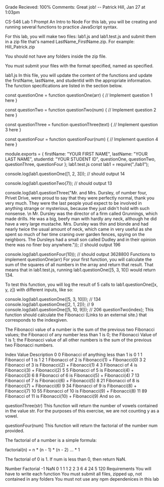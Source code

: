 Grade Recieved: 100%
Comments: 
    Great job!
        -- Patrick Hill, Jan 27 at 1:03pm 


CS-546 Lab 1 Prompt
An Intro to Node
For this lab, you will be creating and running several functions to practice JavaScript syntax.

For this lab, you will make two files: lab1.js and lab1.test.js and submit them in a zip file that's named LastName_FirstName.zip. For example: Hill_Patrick.zip

You should not have any folders inside the zip file.

You must submit your files with the format specified, named as specified.

lab1.js
In this file, you will update the content of the functions and update the firstName, lastName, and studentId with the appropriate information. The function specifications are listed in the section below.

const questionOne = function questionOne(arr) {
    // Implement question 1 here
}

const questionTwo = function questionTwo(num) { 
    // Implement question 2 here
}

const questionThree = function questionThree(text) {
    // Implement question 3 here
}

const questionFour = function questionFour(num) {
    // Implement question 4 here
}

module.exports = {
    firstName: "YOUR FIRST NAME", 
    lastName: "YOUR LAST NAME", 
    studentId: "YOUR STUDENT ID",
    questionOne,
    questionTwo,
    questionThree,
    questionFour
};
lab1.test.js
const lab1 = require("./lab1");

console.log(lab1.questionOne([1, 2, 3])); 
// should output 14

console.log(lab1.questionTwo(7)); 
// should output 13 

console.log(lab1.questionThree("Mr. and Mrs. Dursley, of number four, Privet Drive, were  proud  to  say  that  they  were  perfectly  normal,  thank you  very  much. They  were  the  last  people  youd  expect  to  be  involved in anything strange or mysterious, because they just didn't hold with such nonsense. \n Mr. Dursley was the director of a firm called Grunnings, which  made  drills.  He  was  a  big,  beefy  man  with  hardly  any  neck,  although he did have a very large mustache. Mrs. Dursley was thin and blonde and had nearly twice the usual amount of neck, which came in very useful as she spent so much of her time craning over garden fences, spying on the neighbors. The Dursleys had a small son  called  Dudley  and  in  their  opinion  there  was no finer boy anywhere.")); 
// should output 196

console.log(lab1.questionFour(10)); 
// should output 3628800 
Functions to implement
questionOne(arr)
For your first function, you will calculate the sum of the squares of all numbers in the array and return that result. That means that in lab1.test.js, running lab1.questionOne([5, 3, 10]) would return 134.

To test this function, you will log the result of 5 calls to lab1.questionOne([x, y, z]) with different inputs, like so:

console.log(lab1.questionOne([5, 3, 10])); 
// 134
console.log(lab1.questionOne([2, 1, 2])); 
// 9
console.log(lab1.questionOne([5, 10, 9])); 
// 206
questionTwo(index);
This function should calculate the Fibonacci (Links to an external site.) that corresponds to the indexgiven.

The Fibonacci value of a number is the sum of the previous two Fibonacci values; the Fibonacci of any number less than 1 is 0; the Fibonacci Value of 1 is 1; the Fibonacci value of all other numbers is the sum of the previous two Fibonacci numbers.

Index	Value	Description
0	0	Fibonacci of anything less than 1 is 0
1	1	Fibonacci of 1 is 1
2	1	Fibonacci of 2 is Fibonacci(1) + Fibonacci(0)
3	2	Fibonacci of 3 is Fibonacci(2) + Fibonacci(1)
4	3	Fibonacci of 4 is Fibonacci(3) + Fibonacci(2)
5	5	Fibonacci of 5 is Fibonacci(4) + Fibonacci(3)
6	8	Fibonacci of 6 is Fibonacci(5) + Fibonacci(4)
7	13	Fibonacci of 7 is Fibonacci(6) + Fibonacci(5)
8	21	Fibonacci of 8 is Fibonacci(7) + Fibonacci(6)
9	34	Fibonacci of 9 is Fibonacci(8) + Fibonacci(7)
10	55	Fibonacci of 10 is Fibonacci(9) + Fibonacci(8)
11	89	Fibonacci of 11 is Fibonacci(10) + Fibonacci(9)
And so on.

questionThree(str)
This function will return the number of vowels contained in the value str. For the purposes of this exercise, we are not counting y as a vowel.

questionFour(num)
This function will return the factorial of the number num provided.

The factorial of a number is a simple formula:

factorial(n) = n * (n - 1) * (n - 2) ... * 1

The factorial of 0 is 1. If num is less than 0, then return NaN.

Number	Factorial
-1	NaN
0	1
1	1
2	2
3	6
4	24
5	120
Requirements
You will have to write each function
You must submit all files, zipped up, not contained in any folders
You must not use any npm dependenices in this lab